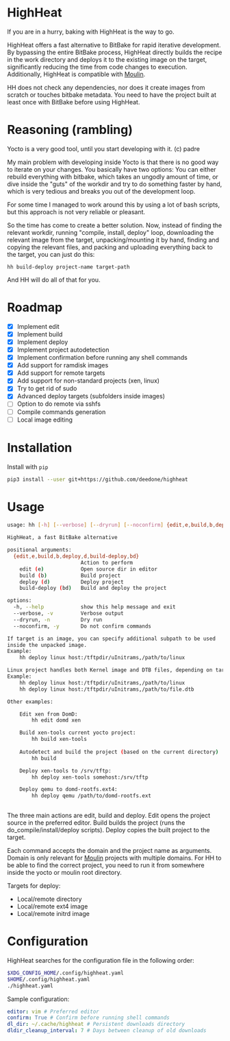 # HighHeat

If you are in a hurry, baking with HighHeat is the way to go.

HighHeat offers a fast alternative to BitBake for rapid iterative development. By bypassing the entire BitBake process, HighHeat directly builds the recipe in the work directory and deploys it to the existing image on the target, significantly reducing the time from code changes to execution. Additionally, HighHeat is compatible with [Moulin](https://github.com/xen-troops/moulin).

HH does not check any dependencies, nor does it create images from scratch or touches bitbake metadata. You need to have the project built at least once with BitBake before using HighHeat.

# Reasoning (rambling)

Yocto is a very good tool, until you start developing with it. (c) padre

My main problem with developing inside Yocto is that there is no good way to iterate on your changes. You basically have two options:
You can either rebuild everything with bitbake, which takes an ungodly amount of time, or dive inside the "guts" of the workdir and try to do something faster by hand, which is very tedious and breaks you out of the development loop.

For some time I managed to work around this by using a lot of bash scripts, but
this approach is not very reliable or pleasant.

So the time has come to create a better solution. Now, instead of finding the relevant workdir, running "compile, install, deploy" loop, downloading the relevant image from the target, unpacking/mounting it by hand, finding and copying the relevant files, and packing and uploading everything back to the target, you can just do this:

`hh build-deploy project-name target-path`

And HH will do all of that for you.

# Roadmap
- [x] Implement edit
- [x] Implement build
- [x] Implement deploy
- [x] Implement project autodetection
- [x] Implement confirmation before running any shell commands
- [x] Add support for ramdisk images
- [x] Add support for remote targets
- [x] Add support for non-standard projects (xen, linux)
- [x] Try to get rid of sudo
- [x] Advanced deploy targets (subfolders inside images)
- [ ] Option to do remote via sshfs
- [ ] Compile commands generation
- [ ] Local image editing

# Installation
Install with `pip`

~~~bash
pip3 install --user git+https://github.com/deedone/highheat
~~~

# Usage
~~~bash
usage: hh [-h] [--verbose] [--dryrun] [--noconfirm] {edit,e,build,b,deploy,d,build-deploy,bd} ...

HighHeat, a fast BitBake alternative

positional arguments:
  {edit,e,build,b,deploy,d,build-deploy,bd}
                        Action to perform
    edit (e)            Open source dir in editor
    build (b)           Build project
    deploy (d)          Deploy project
    build-deploy (bd)   Build and deploy the project

options:
  -h, --help            show this help message and exit
  --verbose, -v         Verbose output
  --dryrun, -n          Dry run
  --noconfirm, -y       Do not confirm commands

If target is an image, you can specify additional subpath to be used
inside the unpacked image.
Example:
    hh deploy linux host:/tftpdir/uInitrams,/path/to/linux

Linux project handles both Kernel image and DTB files, depending on target path.
Example:
    hh deploy linux host:/tftpdir/uInitrams,/path/to/linux
    hh deploy linux host:/tftpdir/uInitrams,/path/to/file.dtb

Other examples:

    Edit xen from DomD:
        hh edit domd xen

    Build xen-tools current yocto project:
        hh build xen-tools
        
    Autodetect and build the project (based on the current directory)
        hh build

    Deploy xen-tools to /srv/tftp:
        hh deploy xen-tools somehost:/srv/tftp

    Deploy qemu to domd-rootfs.ext4:
        hh deploy qemu /path/to/domd-rootfs.ext
        
~~~

The three main actions are edit, build and deploy.
Edit opens the project source in the preferred editor.
Build builds the project (runs the do_compile/install/deploy scripts).
Deploy copies the built project to the target.

Each command accepts the domain and the project name as arguments. Domain is only relevant for [Moulin](https://github.com/xen-troops/moulin) projects with multiple domains.
For HH to be able to find the correct project, you need to run it from somewhere inside the yocto or moulin root directory.

Targets for deploy:
* Local/remote directory
* Local/remote ext4 image
* Local/remote initrd image

# Configuration
HighHeat searches for the configuration file in the following order:
~~~bash
$XDG_CONFIG_HOME/.config/highheat.yaml
$HOME/.config/highheat.yaml
./highheat.yaml
~~~

Sample configuration:
~~~yaml
editor: vim # Preferred editor
confirm: True # Confirm before running shell commands
dl_dir: ~/.cache/highheat # Persistent downloads directory
dldir_cleanup_interval: 7 # Days between cleanup of old downloads
~~~
